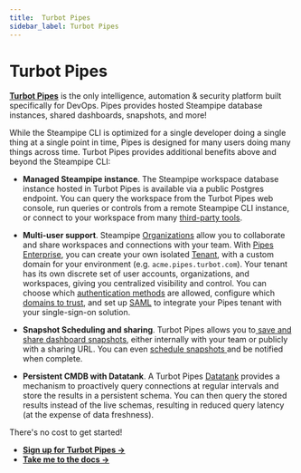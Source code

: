 ```yaml
---
title:  Turbot Pipes
sidebar_label: Turbot Pipes
---
```


# Turbot Pipes

**[Turbot Pipes](/docs/steampipe-cloud)** is the only intelligence, automation & security platform built specifically for DevOps. Pipes provides hosted Steampipe database instances, shared dashboards, snapshots, and more!

While the Steampipe CLI is optimized for a single developer doing a single thing at a single point in time, Pipes is designed for many users doing many things across time.  Turbot Pipes provides additional benefits above and beyond the Steampipe CLI:

- **Managed Steampipe instance**. The Steampipe workspace database instance hosted in Turbot Pipes is available via a public Postgres endpoint. You can query the workspace from the Turbot Pipes web console, run queries or controls from a remote Steampipe CLI instance, or connect to your workspace from many [third-party tools](https://turbot.com/pipes/docs/connect).

- **Multi-user support**.  Steampipe [Organizations](https://turbot.com/pipes/docs/organizations) allow you to collaborate and share workspaces and connections with your team.   With [Pipes Enterprise](https://turbot.com/pipes/docs/plans/enterprise), you can create your own isolated [Tenant](https://turbot.com/pipes/docs/tenants), with a custom domain for your environment (e.g. `acme.pipes.turbot.com`). Your tenant has its own discrete set of user accounts, organizations, and workspaces, giving you centralized visibility and control. You can choose which [authentication methods](https://turbot.com/pipes/docs/tenants/settings#authentication-methods) are allowed, configure which [domains to trust](https://turbot.com/pipes/docs/tenants/settings#trusted-login-domains), and set up [SAML](https://turbot.com/pipes/docs/tenants/settings#saml) to integrate your Pipes tenant with your single-sign-on solution.

- **Snapshot Scheduling and sharing**.  Turbot Pipes allows you to[ save and share dashboard snapshots](https://turbot.com/pipes/docs/dashboards#saving--sharing-snapshots), either internally with your team or publicly with a sharing URL.  You can even [schedule snapshots ](https://turbot.com/pipes/docs/queries#scheduling-query-snapshots) and be notified when complete.
 

- **Persistent CMDB with Datatank**.  A Turbot Pipes [Datatank](https://turbot.com/pipes/docs/datatank) provides a mechanism to proactively query connections at regular intervals and store the results in a persistent schema.  You can then query the stored results instead of the live schemas, resulting in reduced query latency (at the expense of data freshness).

There's no cost to get started!

- **[Sign up for Turbot Pipes →](https://pipes.turbot.com)**
- **[Take me to the docs →](https://turbot.com/pipes/docs)**